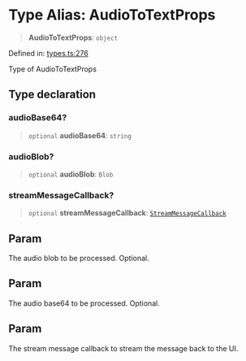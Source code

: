 # Type Alias: AudioToTextProps

> **AudioToTextProps**: `object`

Defined in: [types.ts:276](https://github.com/GeoDaCenter/openassistant/blob/2a93b5036fdb3a9355cf5403bdecfb2525f1d8b3/packages/core/src/types.ts#L276)

Type of AudioToTextProps

## Type declaration

### audioBase64?

> `optional` **audioBase64**: `string`

### audioBlob?

> `optional` **audioBlob**: `Blob`

### streamMessageCallback?

> `optional` **streamMessageCallback**: [`StreamMessageCallback`](StreamMessageCallback.md)

## Param

The audio blob to be processed. Optional.

## Param

The audio base64 to be processed. Optional.

## Param

The stream message callback to stream the message back to the UI.

